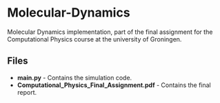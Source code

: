 # Molecular-Dynamics

Molecular Dynamics implementation, part of the final assignment for the Computational Physics course at the university of Groningen.

## Files

- **main.py** - Contains the simulation code.
- **Computational_Physics_Final_Assignment.pdf** - Contains the final report.
